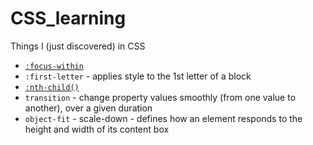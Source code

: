 # CSS_learning
Things I (just discovered) in CSS

- [```:focus-within```](https://developer.mozilla.org/en-US/docs/Web/CSS/:focus-within)
- ```:first-letter``` - applies style to the 1st letter of a block  
- [```:nth-child()```](https://developer.mozilla.org/en-US/docs/Web/CSS/:nth-child)
- ```transition``` - change property values smoothly (from one value to another), over a given duration
- ```object-fit``` -  scale-down - defines how an element responds to the height and width of its content box

